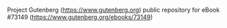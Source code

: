 Project Gutenberg (https://www.gutenberg.org) public repository
for eBook #73149 (https://www.gutenberg.org/ebooks/73149)
